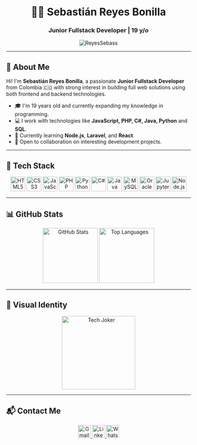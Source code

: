 <h1 align="center">👨‍💻 Sebastián Reyes Bonilla</h1>
<h3 align="center">Junior Fullstack Developer | 19 y/o</h3>

<p align="center">
  <img src="https://komarev.com/ghpvc/?username=ReyesSebass&label=Profile%20views&color=0e75b6&style=flat" alt="ReyesSebass" />
</p>

---

## 👋 About Me

Hi! I'm **Sebastián Reyes Bonilla**, a passionate **Junior Fullstack Developer** from Colombia 🇨🇴 with strong interest in building full web solutions using both frontend and backend technologies.

- 🎓 I'm 19 years old and currently expanding my knowledge in programming.
- 💻 I work with technologies like **JavaScript, PHP, C#, Java, Python** and **SQL**.
- 🌱 Currently learning **Node.js**, **Laravel**, and **React**.
- 🤝 Open to collaboration on interesting development projects.

---

## 🚀 Tech Stack

<div align="center">
  <img src="https://cdn.jsdelivr.net/gh/devicons/devicon/icons/html5/html5-original.svg" height="40" alt="HTML5" />
  <img src="https://cdn.jsdelivr.net/gh/devicons/devicon/icons/css3/css3-original.svg" height="40" alt="CSS3" />
  <img src="https://cdn.jsdelivr.net/gh/devicons/devicon/icons/javascript/javascript-original.svg" height="40" alt="JavaScript" />
  <img src="https://cdn.jsdelivr.net/gh/devicons/devicon/icons/php/php-original.svg" height="40" alt="PHP" />
  <img src="https://cdn.jsdelivr.net/gh/devicons/devicon/icons/python/python-original.svg" height="40" alt="Python" />
  <img src="https://cdn.jsdelivr.net/gh/devicons/devicon/icons/csharp/csharp-original.svg" height="40" alt="C#" />
  <img src="https://cdn.jsdelivr.net/gh/devicons/devicon/icons/java/java-original.svg" height="40" alt="Java" />
  <img src="https://cdn.jsdelivr.net/gh/devicons/devicon/icons/mysql/mysql-original.svg" height="40" alt="MySQL" />
  <img src="https://cdn.jsdelivr.net/gh/devicons/devicon/icons/oracle/oracle-original.svg" height="40" alt="Oracle" />
  <img src="https://cdn.jsdelivr.net/gh/devicons/devicon/icons/jupyter/jupyter-original.svg" height="40" alt="Jupyter" />
  <img src="https://cdn.jsdelivr.net/gh/devicons/devicon/icons/nodejs/nodejs-original.svg" height="40" alt="Node.js" />
</div>

---

## 📊 GitHub Stats

<div align="center">
  <img src="https://github-readme-stats.vercel.app/api?username=ReyesSebass&show_icons=true&theme=radical&count_private=true&include_all_commits=true" height="150" alt="GitHub Stats" />
  <img src="https://github-readme-stats.vercel.app/api/top-langs/?username=ReyesSebass&layout=compact&langs_count=6&theme=radical" height="150" alt="Top Languages" />
</div>

---

## 🧠 Visual Identity

<div align="center">
  <img src="https://sdmntprsouthcentralus.oaiusercontent.com/files/00000000-3888-61f7-97f9-b6844150f80c/raw?se=2025-05-19T00%3A45%3A45Z&sp=r&sv=2024-08-04&sr=b&scid=00000000-0000-0000-0000-000000000000&skoid=24a7dec3-38fc-4904-b888-8abe0855c442&sktid=a48cca56-e6da-484e-a814-9c849652bcb3&skt=2025-05-18T10%3A00%3A15Z&ske=2025-05-19T10%3A00%3A15Z&sks=b&skv=2024-08-04&sig=p%2Bzmua7q2H9bi9gCimEJGVA6V3SsAJxzc8oPPrgLHs4%3D" height="200" alt="Tech Joker" />
</div>

---

## 📬 Contact Me

<div align="center">
  <a href="mailto:your.email@gmail.com">
    <img src="https://img.shields.io/static/v1?message=Gmail&logo=gmail&label=&color=D14836&logoColor=white&style=for-the-badge" height="35" alt="Gmail" />
  </a>
  <a href="https://www.linkedin.com/in/tu-linkedin">
    <img src="https://img.shields.io/static/v1?message=LinkedIn&logo=linkedin&label=&color=0077B5&logoColor=white&style=for-the-badge" height="35" alt="LinkedIn" />
  </a>
  <a href="https://wa.me/57tu_numero">
    <img src="https://img.shields.io/static/v1?message=WhatsApp&logo=whatsapp&label=&color=25D366&logoColor=white&style=for-the-badge" height="35" alt="WhatsApp" />
  </a>
</div>
